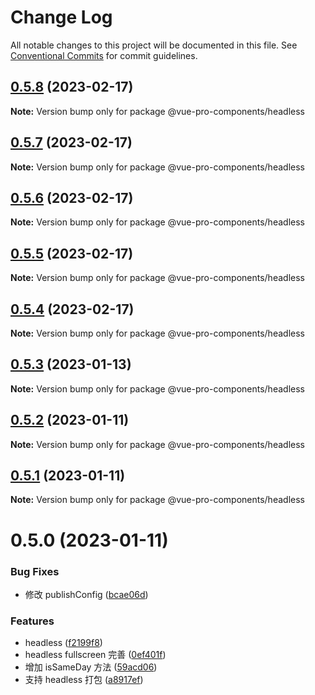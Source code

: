 # Change Log

All notable changes to this project will be documented in this file.
See [Conventional Commits](https://conventionalcommits.org) for commit guidelines.

## [0.5.8](https://github.com/cumt-robin/vue-pro-components/compare/@vue-pro-components/headless@0.5.7...@vue-pro-components/headless@0.5.8) (2023-02-17)

**Note:** Version bump only for package @vue-pro-components/headless

## [0.5.7](https://github.com/cumt-robin/vue-pro-components/compare/@vue-pro-components/headless@0.5.6...@vue-pro-components/headless@0.5.7) (2023-02-17)

**Note:** Version bump only for package @vue-pro-components/headless

## [0.5.6](https://github.com/cumt-robin/vue-pro-components/compare/@vue-pro-components/headless@0.5.5...@vue-pro-components/headless@0.5.6) (2023-02-17)

**Note:** Version bump only for package @vue-pro-components/headless

## [0.5.5](https://github.com/cumt-robin/vue-pro-components/compare/@vue-pro-components/headless@0.5.4...@vue-pro-components/headless@0.5.5) (2023-02-17)

**Note:** Version bump only for package @vue-pro-components/headless

## [0.5.4](https://github.com/cumt-robin/vue-pro-components/compare/@vue-pro-components/headless@0.5.3...@vue-pro-components/headless@0.5.4) (2023-02-17)

**Note:** Version bump only for package @vue-pro-components/headless

## [0.5.3](https://github.com/cumt-robin/vue-pro-components/compare/@vue-pro-components/headless@0.5.2...@vue-pro-components/headless@0.5.3) (2023-01-13)

**Note:** Version bump only for package @vue-pro-components/headless

## [0.5.2](https://github.com/cumt-robin/vue-pro-components/compare/@vue-pro-components/headless@0.5.1...@vue-pro-components/headless@0.5.2) (2023-01-11)

**Note:** Version bump only for package @vue-pro-components/headless

## [0.5.1](https://github.com/cumt-robin/vue-pro-components/compare/@vue-pro-components/headless@0.5.0...@vue-pro-components/headless@0.5.1) (2023-01-11)

**Note:** Version bump only for package @vue-pro-components/headless

# 0.5.0 (2023-01-11)

### Bug Fixes

-   修改 publishConfig ([bcae06d](https://github.com/cumt-robin/vue-pro-components/commit/bcae06d05fc8c8f80426f232f4d70e99baef76fc))

### Features

-   headless ([f2199f8](https://github.com/cumt-robin/vue-pro-components/commit/f2199f84e4f7acb3585ad4a95d87c2949f193cc1))
-   headless fullscreen 完善 ([0ef401f](https://github.com/cumt-robin/vue-pro-components/commit/0ef401f19dc866c177cf25c0c6d882f833ef9672))
-   增加 isSameDay 方法 ([59acd06](https://github.com/cumt-robin/vue-pro-components/commit/59acd0611f92b533e430a5ee2e22d7ff7afd7e74))
-   支持 headless 打包 ([a8917ef](https://github.com/cumt-robin/vue-pro-components/commit/a8917ef49b5877382ef5a369ead64b10c3b32d84))
